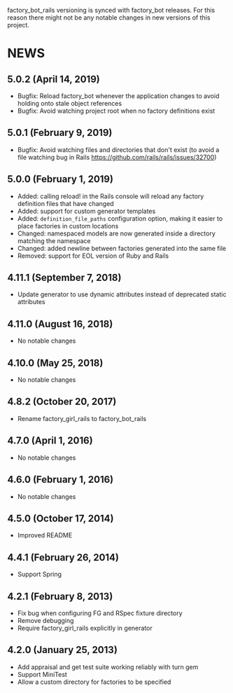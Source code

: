factory_bot_rails versioning is synced with factory_bot releases. For this reason
there might not be any notable changes in new versions of this project.

# NEWS

## 5.0.2 (April 14, 2019)
* Bugfix: Reload factory\_bot whenever the application changes to avoid holding
  onto stale object references
* Bugfix: Avoid watching project root when no factory definitions exist

## 5.0.1 (February 9, 2019)
* Bugfix: Avoid watching files and directories that don't exist (to avoid a
  file watching bug in Rails https://github.com/rails/rails/issues/32700)

## 5.0.0 (February 1, 2019)
* Added: calling reload! in the Rails console will reload any factory definition files that have changed
* Added: support for custom generator templates
* Added: `definition_file_paths` configuration option, making it easier to place factories in custom locations
* Changed: namespaced models are now generated inside a directory matching the namespace
* Changed: added newline between factories generated into the same file
* Removed: support for EOL version of Ruby and Rails

## 4.11.1 (September 7, 2018)
* Update generator to use dynamic attributes instead of deprecated static attributes

## 4.11.0 (August 16, 2018)
* No notable changes

## 4.10.0 (May 25, 2018)
* No notable changes

## 4.8.2 (October 20, 2017)
* Rename factory\_girl\_rails to factory\_bot\_rails

## 4.7.0 (April 1, 2016)
* No notable changes

## 4.6.0 (February 1, 2016)
* No notable changes

## 4.5.0 (October 17, 2014)
* Improved README

## 4.4.1 (February 26, 2014)
* Support Spring

## 4.2.1 (February 8, 2013)
* Fix bug when configuring FG and RSpec fixture directory
* Remove debugging
* Require factory\_girl\_rails explicitly in generator

## 4.2.0 (January 25, 2013)
* Add appraisal and get test suite working reliably with turn gem
* Support MiniTest
* Allow a custom directory for factories to be specified
